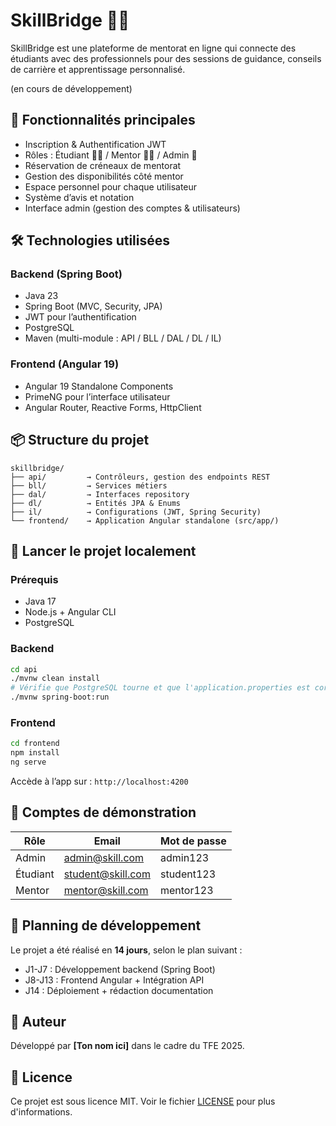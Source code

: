 # SkillBridge 🧠🤝

SkillBridge est une plateforme de mentorat en ligne qui connecte des étudiants avec des professionnels pour des sessions de guidance, conseils de carrière et apprentissage personnalisé.

(en cours de développement)

## 🔗 Fonctionnalités principales

- Inscription & Authentification JWT
- Rôles : Étudiant 👨‍🎓 / Mentor 🧑‍🏫 / Admin 🔐
- Réservation de créneaux de mentorat
- Gestion des disponibilités côté mentor
- Espace personnel pour chaque utilisateur
- Système d’avis et notation
- Interface admin (gestion des comptes & utilisateurs)

## 🛠️ Technologies utilisées

### Backend (Spring Boot)
- Java 23
- Spring Boot (MVC, Security, JPA)
- JWT pour l’authentification
- PostgreSQL
- Maven (multi-module : API / BLL / DAL / DL / IL)

### Frontend (Angular 19)
- Angular 19 Standalone Components
- PrimeNG pour l’interface utilisateur
- Angular Router, Reactive Forms, HttpClient

## 📦 Structure du projet

```
skillbridge/
├── api/         → Contrôleurs, gestion des endpoints REST
├── bll/         → Services métiers
├── dal/         → Interfaces repository
├── dl/          → Entités JPA & Enums
├── il/          → Configurations (JWT, Spring Security)
└── frontend/    → Application Angular standalone (src/app/)
```

## 🚀 Lancer le projet localement

### Prérequis
- Java 17
- Node.js + Angular CLI
- PostgreSQL

### Backend
```bash
cd api
./mvnw clean install
# Vérifie que PostgreSQL tourne et que l'application.properties est correct
./mvnw spring-boot:run
```

### Frontend
```bash
cd frontend
npm install
ng serve
```

Accède à l’app sur : `http://localhost:4200`

## 🔐 Comptes de démonstration

| Rôle     | Email               | Mot de passe |
|----------|---------------------|--------------|
| Admin    | admin@skill.com     | admin123     |
| Étudiant | student@skill.com   | student123   |
| Mentor   | mentor@skill.com    | mentor123    |

## 📅 Planning de développement

Le projet a été réalisé en **14 jours**, selon le plan suivant :
- J1-J7 : Développement backend (Spring Boot)
- J8-J13 : Frontend Angular + Intégration API
- J14 : Déploiement + rédaction documentation

## 🧠 Auteur

Développé par **[Ton nom ici]** dans le cadre du TFE 2025.

## 📃 Licence

Ce projet est sous licence MIT. Voir le fichier [LICENSE](LICENSE) pour plus d'informations.
